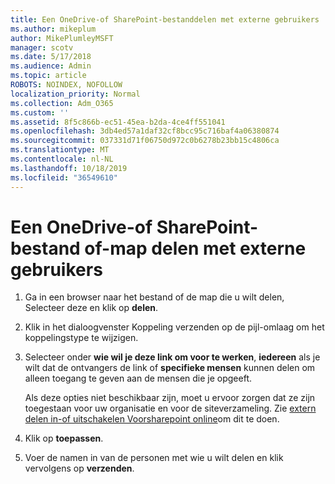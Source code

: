 ```yaml
---
title: Een OneDrive-of SharePoint-bestanddelen met externe gebruikers
ms.author: mikeplum
author: MikePlumleyMSFT
manager: scotv
ms.date: 5/17/2018
ms.audience: Admin
ms.topic: article
ROBOTS: NOINDEX, NOFOLLOW
localization_priority: Normal
ms.collection: Adm_O365
ms.custom: ''
ms.assetid: 8f5c866b-ec51-45ea-b2da-4ce4ff551041
ms.openlocfilehash: 3db4ed57a1daf32cf8bcc95c716baf4a06380874
ms.sourcegitcommit: 037331d71f06750d972c0b6278b23bb15c4806ca
ms.translationtype: MT
ms.contentlocale: nl-NL
ms.lasthandoff: 10/18/2019
ms.locfileid: "36549610"
---
```

# <a name="share-a-onedrive-or-sharepoint-file-or-folder-with-external-users"></a>Een OneDrive-of SharePoint-bestand of-map delen met externe gebruikers

1. Ga in een browser naar het bestand of de map die u wilt delen, Selecteer deze en klik op **delen**.
    
2. Klik in het dialoogvenster Koppeling verzenden op de pijl-omlaag om het koppelingstype te wijzigen.
    
3. Selecteer onder **wie wil je deze link om voor te werken**, **iedereen** als je wilt dat de ontvangers de link of **specifieke mensen** kunnen delen om alleen toegang te geven aan de mensen die je opgeeft. 
    
    Als deze opties niet beschikbaar zijn, moet u ervoor zorgen dat ze zijn toegestaan voor uw organisatie en voor de siteverzameling. Zie [extern delen in-of uitschakelen Voorsharepoint online](https://go.microsoft.com/fwlink/?linkid=866426)om dit te doen.
    
4. Klik op **toepassen**.
    
5. Voer de namen in van de personen met wie u wilt delen en klik vervolgens op **verzenden**.
    

